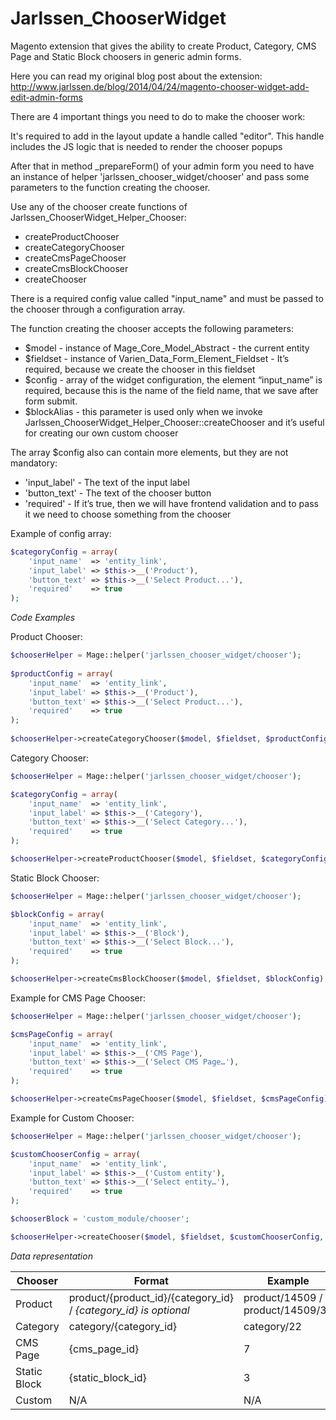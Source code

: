 Jarlssen_ChooserWidget
======================

Magento extension that gives the ability to create Product, Category, CMS Page and Static Block choosers in generic admin forms.

Here you can read my original blog post about the extension: http://www.jarlssen.de/blog/2014/04/24/magento-chooser-widget-add-edit-admin-forms

There are 4 important things you need to do to make the chooser work:

It's required to add in the layout update a handle called "editor". This handle includes the JS logic that is needed to render the chooser popups

After that in method _prepareForm() of your admin form you need to have an instance of helper 'jarlssen_chooser_widget/chooser' and pass some parameters to the function creating the chooser.

Use any of the chooser create functions of Jarlssen_ChooserWidget_Helper_Chooser:
 * createProductChooser
 * createCategoryChooser
 * createCmsPageChooser
 * createCmsBlockChooser
 * createChooser

There is a required config value called "input_name" and must be passed to the chooser through a configuration array.

The function creating the chooser accepts the following parameters:
 * $model - instance of Mage_Core_Model_Abstract - the current entity
 * $fieldset - instance of Varien_Data_Form_Element_Fieldset - It’s required, because we create the chooser in this fieldset
 * $config - array of the widget configuration, the element “input_name” is required, because this is the name of the field name, that we save after form submit.
 * $blockAlias - this parameter is used only when we invoke Jarlssen_ChooserWidget_Helper_Chooser::createChooser and it’s useful for creating our own custom chooser

The array $config also can contain more elements, but they are not mandatory:
 * 'input_label' - The text of the input label
 * 'button_text' - The text of the chooser button
 * 'required' - If it’s true, then we will have frontend validation and to pass it we need to choose something from the chooser

Example of config array:

```php
$categoryConfig = array(
    'input_name'  => 'entity_link',
    'input_label' => $this->__('Product'),
    'button_text' => $this->__('Select Product...'),
    'required'    => true
);
```

*Code Examples*

Product Chooser:

```php
$chooserHelper = Mage::helper('jarlssen_chooser_widget/chooser');
 
$productConfig = array(
    'input_name'  => 'entity_link',
    'input_label' => $this->__('Product'),
    'button_text' => $this->__('Select Product...'),
    'required'    => true
);
 
$chooserHelper->createCategoryChooser($model, $fieldset, $productConfig);
```

Category Chooser:
```php
$chooserHelper = Mage::helper('jarlssen_chooser_widget/chooser');

$categoryConfig = array(
    'input_name'  => 'entity_link',
    'input_label' => $this->__('Category'),
    'button_text' => $this->__('Select Category...'),
    'required'    => true
);

$chooserHelper->createProductChooser($model, $fieldset, $categoryConfig);
```

Static Block Chooser:
```php
$chooserHelper = Mage::helper('jarlssen_chooser_widget/chooser');

$blockConfig = array(
    'input_name'  => 'entity_link',
    'input_label' => $this->__('Block'),
    'button_text' => $this->__('Select Block...'),
    'required'    => true
);

$chooserHelper->createCmsBlockChooser($model, $fieldset, $blockConfig);
```

Example for CMS Page Chooser:
```php
$chooserHelper = Mage::helper('jarlssen_chooser_widget/chooser');

$cmsPageConfig = array(
    'input_name'  => 'entity_link',
    'input_label' => $this->__('CMS Page'),
    'button_text' => $this->__('Select CMS Page…'),
    'required'    => true
);

$chooserHelper->createCmsPageChooser($model, $fieldset, $cmsPageConfig);
```

Example for Custom Chooser:
```php
$chooserHelper = Mage::helper('jarlssen_chooser_widget/chooser');

$customChooserConfig = array(
    'input_name'  => 'entity_link',
    'input_label' => $this->__('Custom entity'),
    'button_text' => $this->__('Select entity…'),
    'required'    => true
);

$chooserBlock = 'custom_module/chooser';

$chooserHelper->createChooser($model, $fieldset, $customChooserConfig, chooserBlock);
```

*Data representation*

| Chooser  | Format | Example |
| ------------- | ------------- | ------------- |
| Product  |  product/{product_id}/{category_id} / *{category_id} is optional* | product/14509 / product/14509/32 |
| Category | category/{category_id} | category/22 |
| CMS Page | {cms_page_id} | 7 |
| Static Block | {static_block_id} | 3 |
| Custom | N/A | N/A  |


